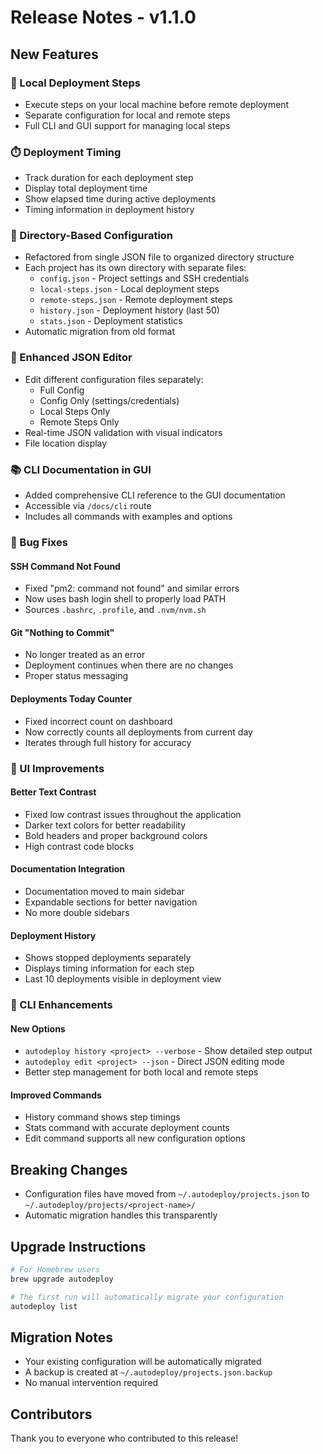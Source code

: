 # Release Notes - v1.1.0

## New Features

### 🚀 Local Deployment Steps
- Execute steps on your local machine before remote deployment
- Separate configuration for local and remote steps
- Full CLI and GUI support for managing local steps

### ⏱️ Deployment Timing
- Track duration for each deployment step
- Display total deployment time
- Show elapsed time during active deployments
- Timing information in deployment history

### 📂 Directory-Based Configuration
- Refactored from single JSON file to organized directory structure
- Each project has its own directory with separate files:
  - `config.json` - Project settings and SSH credentials
  - `local-steps.json` - Local deployment steps
  - `remote-steps.json` - Remote deployment steps  
  - `history.json` - Deployment history (last 50)
  - `stats.json` - Deployment statistics
- Automatic migration from old format

### 📝 Enhanced JSON Editor
- Edit different configuration files separately:
  - Full Config
  - Config Only (settings/credentials)
  - Local Steps Only
  - Remote Steps Only
- Real-time JSON validation with visual indicators
- File location display

### 📚 CLI Documentation in GUI
- Added comprehensive CLI reference to the GUI documentation
- Accessible via `/docs/cli` route
- Includes all commands with examples and options

### 🐛 Bug Fixes

#### SSH Command Not Found
- Fixed "pm2: command not found" and similar errors
- Now uses bash login shell to properly load PATH
- Sources `.bashrc`, `.profile`, and `.nvm/nvm.sh`

#### Git "Nothing to Commit"
- No longer treated as an error
- Deployment continues when there are no changes
- Proper status messaging

#### Deployments Today Counter
- Fixed incorrect count on dashboard
- Now correctly counts all deployments from current day
- Iterates through full history for accuracy

### 🎨 UI Improvements

#### Better Text Contrast
- Fixed low contrast issues throughout the application
- Darker text colors for better readability
- Bold headers and proper background colors
- High contrast code blocks

#### Documentation Integration
- Documentation moved to main sidebar
- Expandable sections for better navigation
- No more double sidebars

#### Deployment History
- Shows stopped deployments separately
- Displays timing information for each step
- Last 10 deployments visible in deployment view

### 🔧 CLI Enhancements

#### New Options
- `autodeploy history <project> --verbose` - Show detailed step output
- `autodeploy edit <project> --json` - Direct JSON editing mode
- Better step management for both local and remote steps

#### Improved Commands
- History command shows step timings
- Stats command with accurate deployment counts
- Edit command supports all new configuration options

## Breaking Changes
- Configuration files have moved from `~/.autodeploy/projects.json` to `~/.autodeploy/projects/<project-name>/`
- Automatic migration handles this transparently

## Upgrade Instructions
```bash
# For Homebrew users
brew upgrade autodeploy

# The first run will automatically migrate your configuration
autodeploy list
```

## Migration Notes
- Your existing configuration will be automatically migrated
- A backup is created at `~/.autodeploy/projects.json.backup`
- No manual intervention required

## Contributors
Thank you to everyone who contributed to this release!